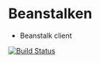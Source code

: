 # Beanstalken

* Beanstalk client

[![Build Status](https://travis-ci.org/Krazylee/beanstalken.png)](https://travis-ci.org/Krazylee/beanstalken)
